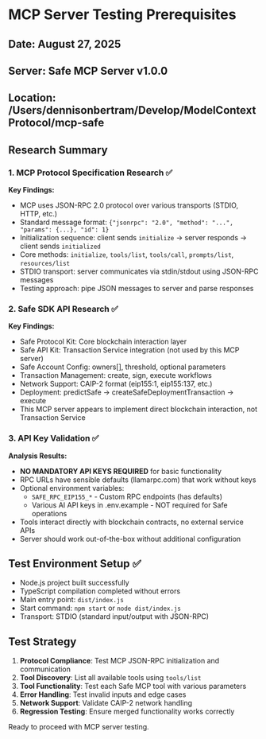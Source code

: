 # MCP Server Testing Prerequisites

## Date: August 27, 2025
## Server: Safe MCP Server v1.0.0
## Location: /Users/dennisonbertram/Develop/ModelContextProtocol/mcp-safe

## Research Summary

### 1. MCP Protocol Specification Research ✅

**Key Findings:**
- MCP uses JSON-RPC 2.0 protocol over various transports (STDIO, HTTP, etc.)
- Standard message format: `{"jsonrpc": "2.0", "method": "...", "params": {...}, "id": 1}`
- Initialization sequence: client sends `initialize` → server responds → client sends `initialized`
- Core methods: `initialize`, `tools/list`, `tools/call`, `prompts/list`, `resources/list`
- STDIO transport: server communicates via stdin/stdout using JSON-RPC messages
- Testing approach: pipe JSON messages to server and parse responses

### 2. Safe SDK API Research ✅

**Key Findings:**
- Safe Protocol Kit: Core blockchain interaction layer
- Safe API Kit: Transaction Service integration (not used by this MCP server)
- Safe Account Config: owners[], threshold, optional parameters
- Transaction Management: create, sign, execute workflows
- Network Support: CAIP-2 format (eip155:1, eip155:137, etc.)
- Deployment: predictSafe → createSafeDeploymentTransaction → execute
- This MCP server appears to implement direct blockchain interaction, not Transaction Service

### 3. API Key Validation ✅

**Analysis Results:**
- **NO MANDATORY API KEYS REQUIRED** for basic functionality
- RPC URLs have sensible defaults (llamarpc.com) that work without keys
- Optional environment variables:
  - `SAFE_RPC_EIP155_*` - Custom RPC endpoints (has defaults)
  - Various AI API keys in .env.example - NOT required for Safe operations
- Tools interact directly with blockchain contracts, no external service APIs
- Server should work out-of-the-box without additional configuration

## Test Environment Setup ✅

- Node.js project built successfully
- TypeScript compilation completed without errors  
- Main entry point: `dist/index.js`
- Start command: `npm start` or `node dist/index.js`
- Transport: STDIO (standard input/output with JSON-RPC)

## Test Strategy

1. **Protocol Compliance**: Test MCP JSON-RPC initialization and communication
2. **Tool Discovery**: List all available tools using `tools/list`  
3. **Tool Functionality**: Test each Safe MCP tool with various parameters
4. **Error Handling**: Test invalid inputs and edge cases
5. **Network Support**: Validate CAIP-2 network handling
6. **Regression Testing**: Ensure merged functionality works correctly

Ready to proceed with MCP server testing.